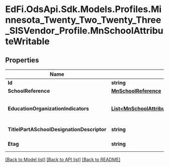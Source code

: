 # EdFi.OdsApi.Sdk.Models.Profiles.Minnesota_Twenty_Two_Twenty_Three_SISVendor_Profile.MnSchoolAttributeWritable
## Properties

Name | Type | Description | Notes
------------ | ------------- | ------------- | -------------
**Id** | **string** |  | [optional] 
**SchoolReference** | [**MnSchoolReference**](MnSchoolReference.md) |  | 
**EducationOrganizationIndicators** | [**List&lt;MnSchoolAttributeEducationOrganizationIndicatorWritable&gt;**](MnSchoolAttributeEducationOrganizationIndicatorWritable.md) | An unordered collection of schoolAttributeEducationOrganizationIndicators. An indicator or metric of an Education Organization. | [optional] 
**TitleIPartASchoolDesignationDescriptor** | **string** | Denotes the Title I Part A designation for the school. | [optional] 
**Etag** | **string** | A unique system-generated value that identifies the version of the resource. | [optional] 

[[Back to Model list]](../README.md#documentation-for-models) [[Back to API list]](../README.md#documentation-for-api-endpoints) [[Back to README]](../README.md)

